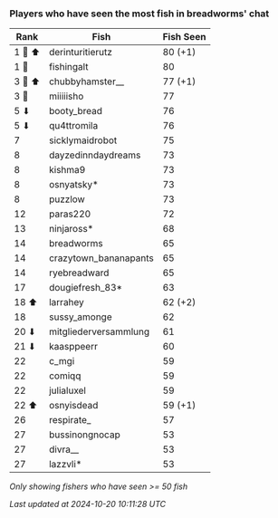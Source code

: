 ### Players who have seen the most fish in breadworms' chat
| Rank | Fish | Fish Seen |
|------|--------|-----------|
| 1 🥇 ⬆ | derinturitierutz  | 80 (+1) |
| 1 🥇  | fishingalt  | 80 |
| 3 🥉 ⬆ | chubbyhamster__  | 77 (+1) |
| 3 🥉  | miiiiisho  | 77 |
| 5 ⬇ | booty_bread  | 76 |
| 5 ⬇ | qu4ttromila  | 76 |
| 7  | sicklymaidrobot  | 75 |
| 8  | dayzedinndaydreams  | 73 |
| 8  | kishma9  | 73 |
| 8  | osnyatsky*  | 73 |
| 8  | puzzlow  | 73 |
| 12  | paras220  | 72 |
| 13  | ninjaross*  | 68 |
| 14  | breadworms  | 65 |
| 14  | crazytown_bananapants  | 65 |
| 14  | ryebreadward  | 65 |
| 17  | dougiefresh_83*  | 63 |
| 18 ⬆ | larrahey  | 62 (+2) |
| 18  | sussy_amonge  | 62 |
| 20 ⬇ | mitgliederversammlung  | 61 |
| 21 ⬇ | kaasppeerr  | 60 |
| 22  | c_mgi  | 59 |
| 22  | comiqq  | 59 |
| 22  | julialuxel  | 59 |
| 22 ⬆ | osnyisdead  | 59 (+1) |
| 26  | respirate_  | 57 |
| 27  | bussinongnocap  | 53 |
| 27  | divra__  | 53 |
| 27  | lazzvli*  | 53 |

_Only showing fishers who have seen >= 50 fish_

_Last updated at 2024-10-20 10:11:28 UTC_